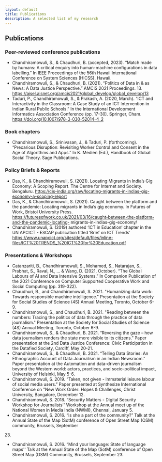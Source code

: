 ```yaml
---
layout: default
title: Publications
description: A selected list of my research
---
```


## Publications

### Peer-reviewed conference publications

 - Chandhiramowuli, S., & Chaudhuri, B. (accepted, 2023). “Match made by humans: A
critical enquiry into human-machine configurations in data labelling.” In IEEE Proceedings
of the 56th Hawaii International Conference on System Sciences (HICSS), Hawaii.
 - Chandhiramowuli, S., & Chaudhuri, B. (2021). “Politics of Data in & as News: A Data
Justice Perspective.” AMCIS 2021 Proceedings. 13.
https://aisel.aisnet.org/amcis2021/global_develop/global_develop/13
 - Taduri, P., Chandhiramowuli, S., & Prakash, A. (2020, March). “ICT and Interactivity in the
Classroom: A Case Study of an ICT Intervention in Indian Rural Public Schools.” In the
International Development Informatics Association Conference (pp. 17-30). Springer,
Cham. https://doi.org/10.1007/978-3-030-52014-4_2

### Book chapters

- Chandhiramowuli, S., Srinivasan, J., & Taduri, P. (forthcoming). “Precarious Disruption:
Revisiting Worker Control and Consent in the Age of Algorithms and Apps.” In K. Medien
(Ed.), Handbook of Global Social Theory. Sage Publications.

### Policy Briefs & Reports
 - Das, K., & Chandhiramowuli, S. (2021). Locating Migrants in India’s Gig Economy: A
Scoping Report. The Centre for Internet and Society. Bengaluru.
https://cis-india.org/raw/locating-migrants-in-indias-gig-economy-a-scoping-report
 - Das, K., & Chandhiramowuli, S. (2021). Caught between the platform and the pandemic:
Locating migrants in India’s gig economy. In Futures of Work, Bristol University Press.
https://futuresofwork.co.uk/2021/03/16/caught-between-the-platform-and-the-pandemic-locating-
migrants-in-indias-gig-economy/
 - Chandhiramowuli, S. (2019) authored ‘ICT in Education’ chapter in the UN APCICT -
ESCAP publication titled ‘Brief on ICT Trends’
https://www.unapcict.org/sites/default/files/inline-files/ICT%20TRENDS_%20ICT%20for%20Education.pdf

### Presentations & Workshops
 - Catanzariti, B., Chandhiramowuli, S., Mohamed, S., Natarajan, S., Prabhat, S., Raval, N., ...
& Wang, D. (2021, October). “The Global Labours of AI and Data Intensive Systems.” In
Companion Publication of the 2021 Conference on Computer Supported Cooperative
Work and Social Computing (pp. 319-322).
 - Chaudhuri, B., and Chandhiramowuli, S. 2021. "Humanizing data work: Towards
responsible machine intelligence." Presentation at the Society for Social Studies of
Science (4S) Annual Meeting, Toronto, October 6-9.
 - Chandhiramowuli, S., and Chaudhuri, B. 2021. "Reading between the numbers: Tracing
the politics of data through the practice of data journalism." Presentation at the Society
for Social Studies of Science (4S) Annual Meeting, Toronto, October 6-9.
 - Chandhiramowuli, S., & Chaudhuri, B. 2021. “Reversing the gaze – how data journalism
renders the state more visible to its citizens.” Paper presentation at the 2nd Data Justice
Conference: Civic Participation in the Datafied Society, Cardiff, May 20-21.
 - Chandhiramowuli, S., & Chaudhuri, B. 2021. “Telling Data Stories: An Ethnographic
Account of Data Journalism in an Indian Newsroom.” Paper presentation at the
Automation and data-driven journalism beyond the Western world: actors, practices, and
socio-political impact, University of Helsinki, May 5-6.
 - Chandhiramowuli, S. 2019. “Taken, not given - Immaterial leisure labour of social media
users.” Paper presented at Synthesize International Conference on "New Work Order:
Hopes & Challenges, Christ University, Bangalore, December 12.
 - Chandhiramowuli, S. 2018. “Security Matters - Digital Security Workshop for Journalists''
Workshop at the Annual meet up of the National Women in Media India (NWMI), Chennai,
January 5.
 - Chandhiramowuli, S. 2016. “Is she a part of the community?” Talk at the Annual State of
the Map (SotM) conference of Open Street Map (OSM) community, Brussels, September
23.
 - Chandhiramowuli, S. 2016. “Mind your language: State of language maps'' Talk at
the Annual State of the Map (SotM) conference of Open Street Map (OSM)
Community, Brussels, September 23.
